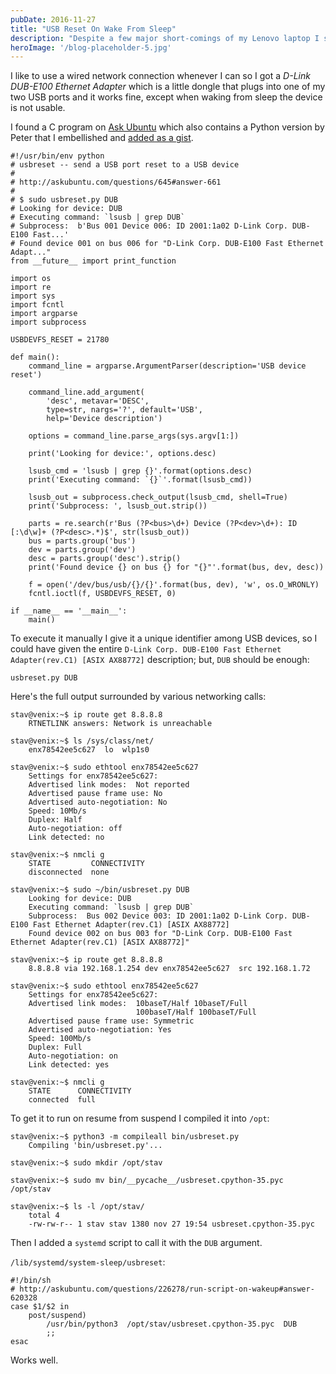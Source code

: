 ```yaml
---
pubDate: 2016-11-27
title: "USB Reset On Wake From Sleep"
description: "Despite a few major short-comings of my Lenovo laptop I still really love it. I am currently traveling a lot so the 3K monitor on a small form-factor and rugged SSD make it a good choice.  The one thing lacking is good network support.  It has no Ethernet port perhaps because it is too thin; which, is not such a big deal; but I've had lots of trouble with the WiFi card. I replaced it a few times and the the hardware ready-state gets reset sometimes, not sure why."
heroImage: '/blog-placeholder-5.jpg'
---
```


I like to use a wired network connection whenever I can so I got a *D-Link
DUB-E100 Ethernet Adapter* which is a little dongle that plugs into one of
my two USB ports and it works fine, except when waking from sleep the device
is not usable.

I found a C program on [Ask Ubuntu](http://askubuntu.com/questions/645#answer-661)
which also contains a Python version by Peter that I embellished and [added as
a gist](https://gist.github.com/stav/5691b0a4616a6fb9a1d4).

    #!/usr/bin/env python
    # usbreset -- send a USB port reset to a USB device
    #
    # http://askubuntu.com/questions/645#answer-661
    #
    # $ sudo usbreset.py DUB
    # Looking for device: DUB
    # Executing command: `lsusb | grep DUB`
    # Subprocess:  b'Bus 001 Device 006: ID 2001:1a02 D-Link Corp. DUB-E100 Fast...'
    # Found device 001 on bus 006 for "D-Link Corp. DUB-E100 Fast Ethernet Adapt..."
    from __future__ import print_function

    import os
    import re
    import sys
    import fcntl
    import argparse
    import subprocess

    USBDEVFS_RESET = 21780

    def main():
        command_line = argparse.ArgumentParser(description='USB device reset')

        command_line.add_argument(
            'desc', metavar='DESC',
            type=str, nargs='?', default='USB',
            help='Device description')

        options = command_line.parse_args(sys.argv[1:])

        print('Looking for device:', options.desc)

        lsusb_cmd = 'lsusb | grep {}'.format(options.desc)
        print('Executing command: `{}`'.format(lsusb_cmd))

        lsusb_out = subprocess.check_output(lsusb_cmd, shell=True)
        print('Subprocess: ', lsusb_out.strip())

        parts = re.search(r'Bus (?P<bus>\d+) Device (?P<dev>\d+): ID [:\d\w]+ (?P<desc>.*)$', str(lsusb_out))
        bus = parts.group('bus')
        dev = parts.group('dev')
        desc = parts.group('desc').strip()
        print('Found device {} on bus {} for "{}"'.format(bus, dev, desc))

        f = open('/dev/bus/usb/{}/{}'.format(bus, dev), 'w', os.O_WRONLY)
        fcntl.ioctl(f, USBDEVFS_RESET, 0)

    if __name__ == '__main__':
        main()

To execute it manually I give it a unique identifier among USB devices, so I
could have given the entire `D-Link Corp. DUB-E100 Fast Ethernet Adapter(rev.C1)
[ASIX AX88772]` description; but, `DUB` should be enough:

    usbreset.py DUB

Here's the full output surrounded by various networking calls:

    stav@venix:~$ ip route get 8.8.8.8
        RTNETLINK answers: Network is unreachable

    stav@venix:~$ ls /sys/class/net/
        enx78542ee5c627  lo  wlp1s0

    stav@venix:~$ sudo ethtool enx78542ee5c627
        Settings for enx78542ee5c627:
        Advertised link modes:  Not reported
        Advertised pause frame use: No
        Advertised auto-negotiation: No
        Speed: 10Mb/s
        Duplex: Half
        Auto-negotiation: off
        Link detected: no

    stav@venix:~$ nmcli g
        STATE         CONNECTIVITY
        disconnected  none

    stav@venix:~$ sudo ~/bin/usbreset.py DUB
        Looking for device: DUB
        Executing command: `lsusb | grep DUB`
        Subprocess:  Bus 002 Device 003: ID 2001:1a02 D-Link Corp. DUB-E100 Fast Ethernet Adapter(rev.C1) [ASIX AX88772]
        Found device 002 on bus 003 for "D-Link Corp. DUB-E100 Fast Ethernet Adapter(rev.C1) [ASIX AX88772]"

    stav@venix:~$ ip route get 8.8.8.8
        8.8.8.8 via 192.168.1.254 dev enx78542ee5c627  src 192.168.1.72

    stav@venix:~$ sudo ethtool enx78542ee5c627
        Settings for enx78542ee5c627:
        Advertised link modes:  10baseT/Half 10baseT/Full
                                100baseT/Half 100baseT/Full
        Advertised pause frame use: Symmetric
        Advertised auto-negotiation: Yes
        Speed: 100Mb/s
        Duplex: Full
        Auto-negotiation: on
        Link detected: yes

    stav@venix:~$ nmcli g
        STATE      CONNECTIVITY
        connected  full

To get it to run on resume from suspend I compiled it into `/opt`:

    stav@venix:~$ python3 -m compileall bin/usbreset.py
        Compiling 'bin/usbreset.py'...

    stav@venix:~$ sudo mkdir /opt/stav

    stav@venix:~$ sudo mv bin/__pycache__/usbreset.cpython-35.pyc /opt/stav

    stav@venix:~$ ls -l /opt/stav/
        total 4
        -rw-rw-r-- 1 stav stav 1380 nov 27 19:54 usbreset.cpython-35.pyc


Then I added a `systemd` script to call it with the `DUB` argument.

`/lib/systemd/system-sleep/usbreset`:

    #!/bin/sh
    # http://askubuntu.com/questions/226278/run-script-on-wakeup#answer-620328
    case $1/$2 in
        post/suspend)
            /usr/bin/python3  /opt/stav/usbreset.cpython-35.pyc  DUB
            ;;
    esac

Works well.
